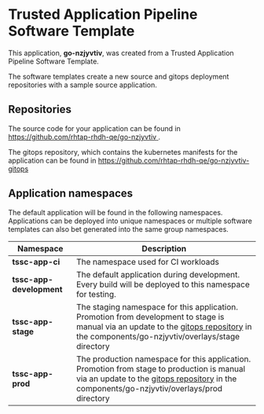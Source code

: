 # Trusted Application Pipeline Software Template

This application, **go-nzjyvtiv**, was created from a Trusted Application Pipeline Software Template.

The software templates create a new source and gitops deployment repositories with a sample source application. 

## Repositories

The source code for your application can be found in [https://github.com/rhtap-rhdh-qe/go-nzjyvtiv ](https://github.com/rhtap-rhdh-qe/go-nzjyvtiv ).
 
The gitops repository, which contains the kubernetes manifests for the application can be found in 
[https://github.com/rhtap-rhdh-qe/go-nzjyvtiv-gitops ](https://github.com/rhtap-rhdh-qe/go-nzjyvtiv-gitops ) 

## Application namespaces 

The default application will be found in the following namespaces. Applications can be deployed into unique namespaces or multiple software templates can also bet generated into the same group namespaces.  

|  Namespace   |  Description   |  
| -------- | -------- |
| **tssc-app-ci** | The namespace used for CI workloads |
| **tssc-app-development** | The default application during development. Every build will be deployed to this namespace for testing. |
| **tssc-app-stage** | The staging namespace for this application. Promotion from development to stage is manual via an update to the [gitops repository](https://github.com/rhtap-rhdh-qe/go-nzjyvtiv-gitops ) in the components/go-nzjyvtiv/overlays/stage directory |
| **tssc-app-prod** | The production namespace for this application. Promotion from stage to production is manual via an update to the [gitops repository](https://github.com/rhtap-rhdh-qe/go-nzjyvtiv-gitops ) in the components/go-nzjyvtiv/overlays/prod directory |